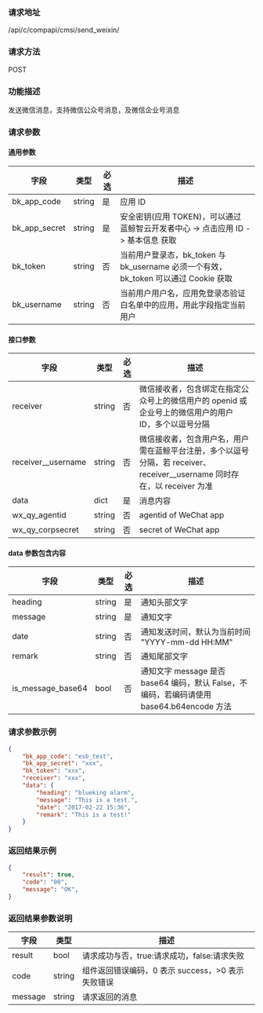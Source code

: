 ### 请求地址

/api/c/compapi/cmsi/send_weixin/

### 请求方法

POST

### 功能描述

发送微信消息，支持微信公众号消息，及微信企业号消息

### 请求参数

#### 通用参数

| 字段 | 类型 | 必选 | 描述 |
|--------------|--------|----|------------|
| bk_app_code | string | 是 | 应用 ID |
| bk_app_secret| string | 是 | 安全密钥(应用 TOKEN)，可以通过 蓝鲸智云开发者中心 -&gt; 点击应用 ID -&gt; 基本信息 获取 |
| bk_token | string | 否 | 当前用户登录态，bk_token 与 bk_username 必须一个有效，bk_token 可以通过 Cookie 获取 |
| bk_username | string | 否 | 当前用户用户名，应用免登录态验证白名单中的应用，用此字段指定当前用户 |

#### 接口参数

| 字段 | 类型 |必选| 描述 |
|--------------------|--------|----|------------|
| receiver | string | 否 | 微信接收者，包含绑定在指定公众号上的微信用户的 openid 或 企业号上的微信用户的用户 ID，多个以逗号分隔 |
| receiver__username | string | 否 | 微信接收者，包含用户名，用户需在蓝鲸平台注册，多个以逗号分隔，若 receiver、receiver__username 同时存在，以 receiver 为准 |
| data | dict | 是 | 消息内容 |
| wx_qy_agentid | string | 否 | agentid of WeChat app |
| wx_qy_corpsecret | string | 否 | secret of WeChat app |

#### data 参数包含内容

| 字段 | 类型 |必选| 描述 |
|-------------------|--------|----|------------|
| heading | string | 是 | 通知头部文字 |
| message | string | 是 | 通知文字 |
| date | string | 否 | 通知发送时间，默认为当前时间 &#34;YYYY-mm-dd HH:MM&#34; |
| remark | string | 否 | 通知尾部文字 |
| is_message_base64 | bool | 否 | 通知文字 message 是否 base64 编码，默认 False，不编码，若编码请使用 base64.b64encode 方法 |

### 请求参数示例

```json
{
    "bk_app_code": "esb_test",
    "bk_app_secret": "xxx",
    "bk_token": "xxx",
    "receiver": "xxx",
    "data": {
        "heading": "blueking alarm",
        "message": "This is a test.",
        "date": "2017-02-22 15:36",
        "remark": "This is a test!"
    }
}
```

### 返回结果示例

```json
{
    "result": true,
    "code": "00",
    "message": "OK",
}
```

### 返回结果参数说明

| 字段 | 类型 | 描述 |
|---------|--------|-----------|
| result | bool | 请求成功与否，true:请求成功，false:请求失败 |
| code | string | 组件返回错误编码，0 表示 success，>0 表示失败错误 |
| message | string | 请求返回的消息 |
